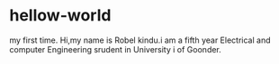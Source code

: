 # hellow-world
my first time.
Hi,my name is Robel kindu.i am a fifth year Electrical and computer Engineering srudent in University i of Goonder.
